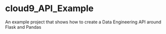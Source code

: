 # cloud9_API_Example
An example project that shows how to create a Data Engineering API around Flask and Pandas
